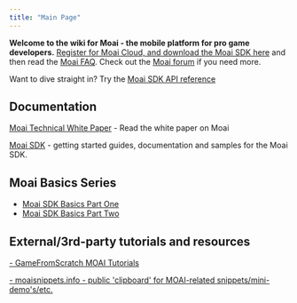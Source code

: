 ```yaml
---
title: "Main Page"
---
```


**Welcome to the wiki for Moai - the mobile platform for pro game developers.**  [Register for Moai Cloud, and download the Moai SDK here](http://dashboard.moaicloud.com) and then read the [Moai FAQ](http://getmoai.com/marketing/moai-faq.html). Check out the [Moai forum](http://getmoai.com/forums) if you need more.

Want to dive straight in? Try the [Moai SDK API reference](http://getmoai.com/docs)

Documentation
-------------

[Moai Technical White Paper](http://getmoai.com/wiki/docs/MoaiWhitepaper.pdf) - Read the white paper on Moai

[Moai SDK](sdk/moaisdk.html) - getting started guides, documentation and samples for the Moai SDK.


Moai Basics Series
------------------

-   [Moai SDK Basics Part One](basics/moai-sdk-basics-part-one.html)
-   [Moai SDK Basics Part Two](basics/moai-sdk-basics-part-two.html)

External/3rd-party tutorials and resources
------------------------------------------

[- GameFromScratch MOAI Tutorials](http://www.gamefromscratch.com/page/Moai-tutorial-series-The-adventures-of-an-intrepid-programmer-in-the-lands-of-Moai.aspx)

[- moaisnippets.info - public 'clipboard' for MOAI-related snippets/mini-demo's/etc.](http://moaisnippets.info/)
